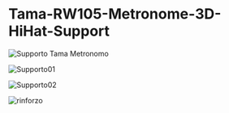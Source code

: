 # Tama-RW105-Metronome-3D-HiHat-Support

![Supporto Tama Metronomo](https://github.com/amigamess/Tama-RW105-Metronome-3D-HiHat-Support/assets/82521152/6a5f1ede-8510-4032-9fa1-bc01785df45c)

![Supporto01](https://github.com/amigamess/Tama-RW105-Metronome-3D-HiHat-Support/assets/82521152/cc7190d5-697c-40f5-abda-8639e7ad2271)

![Supporto02](https://github.com/amigamess/Tama-RW105-Metronome-3D-HiHat-Support/assets/82521152/f8a5fa7b-9b47-4158-85f0-fe5dff56f9bf)

![rinforzo](https://github.com/amigamess/Tama-RW105-Metronome-3D-HiHat-Support/assets/82521152/01489e5c-4136-47a8-9b21-5cc37208461b)

